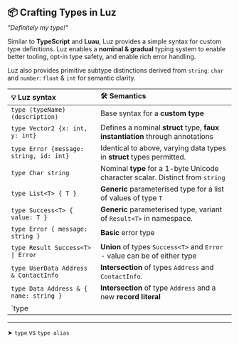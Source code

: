 <h2 style="margin:0; line-height:1.1;">📦 Crafting Types in Luz</h2>

*"Definitely my type!"*

Similar to **TypeScript** and **Luau**, Luz provides a simple syntax for custom type definitions. Luz enables a **nominal & gradual** typing system to enable better tooling, opt-in type safety, and enable rich error handling. 

Luz also provides primitive subtype distinctions derived from `string`: `char` and `number`: `float` & `int` for semantic clarity.



| 💡 Luz syntax                         | 🛠️ Semantics                                                                 |
|:--------------------------------------|:------------------------------------------------------------------------------|
|`type (typeName) (description)`        | Base syntax for a **custom type**                                             |
|`type Vector2 {x: int, y: int}`        | Defines a nominal **struct** type, **faux instantiation** through annotations |
|`type Error {message: string, id: int}`| Identical to above, varying data types in **struct** types permitted.         |
|`type Char string`                     | Nominal **type** for a 1-byte Unicode character scalar. Distinct from `string`    |
|`type List<T> { T }`                   | **Generic** parameterised type for a list of values of type `T`               |
|`type Success<T> { value: T }`         | **Generic** parameterised type, variant of `Result<T>` in namespace.          |
|`type Error { message: string }`       | **Basic** error type                                                          |
|`type Result Success<T> \| Error`      | **Union** of types `Success<T>` and `Error` - value can be of either type     |
|`type UserData Address & ContactInfo`  | **Intersection** of types `Address` and `ContactInfo`.                        |
|`type Data Address & { name: string }` | **Intersection** of type `Address` and a new **record literal**               |
|`type
-------------------------------------------------------------------------------------------------------------------------

➤ `type` vs `type alias` 